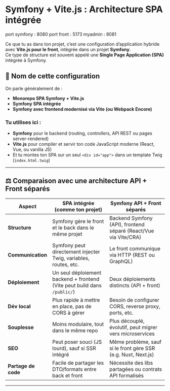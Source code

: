 # Symfony + Vite.js : Architecture SPA intégrée

port symfony : 8080
port front : 5173
myadmin : 8081

Ce que tu as dans ton projet, c’est une configuration d’application hybride avec **Vite.js pour le front**, intégrée dans un projet **Symfony**.  
Ce type de structure est souvent appelé une **Single Page Application (SPA)** intégrée à Symfony.

## 🔧 Nom de cette configuration

On parle généralement de :

- **Monorepo SPA Symfony + Vite.js**
- **Symfony SPA intégrée**
- **Symfony avec frontend modernisé via Vite (ou Webpack Encore)**

### Tu utilises ici :

- **Symfony** pour le backend (routing, controllers, API REST ou pages server-rendered)
- **Vite.js** pour compiler et servir ton code JavaScript moderne (React, Vue, ou vanilla JS)
- Et tu montes ton SPA sur un seul `<div id="app">` dans un template Twig (`index.html.twig`)

---

## ⚖️ Comparaison avec une architecture API + Front séparés

| Aspect              | SPA intégrée (comme ton projet)                                                                 | Symfony API + Front séparés                                                             |
|---------------------|--------------------------------------------------------------------------------------------------|------------------------------------------------------------------------------------------|
| **Structure**       | Symfony gère le front et le back dans le même projet                                             | Backend Symfony (API), frontend séparé (React/Vue via Vite/CRA)                         |
| **Communication**   | Symfony peut directement injecter Twig, variables, routes, etc.                                  | Le front communique via HTTP (REST ou GraphQL)                                          |
| **Déploiement**     | Un seul déploiement backend + frontend (Vite peut build dans `/public/`)                        | Deux déploiements distincts (API + front)                                               |
| **Dév local**       | Plus rapide à mettre en place, pas de CORS à gérer                                               | Besoin de configurer CORS, reverse proxy, ports, etc.                                   |
| **Souplesse**       | Moins modulaire, tout dans le même repo                                                          | Plus découplé, évolutif, peut migrer vers microservices                                 |
| **SEO**             | Peut poser souci (JS lourd), sauf si SSR intégré                                                 | Même problème, sauf si le front gère SSR (e.g. Nuxt, Next.js)                           |
| **Partage de code** | Facile de partager les DTO/formats entre back et front                                           | Nécessite des libs partagées ou contrats API formalisés                                 |

---

